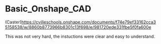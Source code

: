 # Basic_Onshape_CAD
(Caster)https://cvilleschools.onshape.com/documents/f74e79ef33162cca35158538/w/8860b8773966b8301c13f698/e/981720ede331fbe5f0fa600e

This was not very hard, the instuctions were clear and easy to understand.
